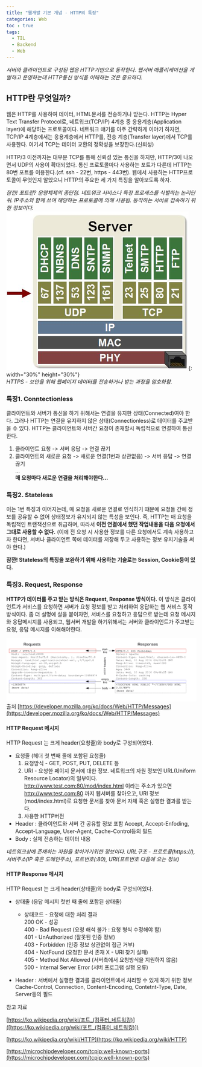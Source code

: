 ```yaml
---
title: "웹개발 기본 개념 - HTTP의 특징"
categories: Web
toc : true
tags:
  - TIL
  - Backend
  - Web
---
```

*서버와 클라이언트로 구성된 웹은 HTTP기반으로 동작한다. 웹서버 애플리케이션을 개발하고 운영하는데 HTTP통신 방식을 이해하는 것은 중요하다.*

## HTTP란 무엇일까?
       
웹은 HTTP를 사용하여 데이터, HTML문서를 전송하거나 받는다. HTTP는 Hyper Text Transfer Protocol로, 네트워크(TCP/IP) 4계층 중 응용계층(Application layer)에 해당하는 프로토콜이다.
네트워크 얘기를 아주 간략하게 이야기 하자면, TCP/IP 4계층에서는 응용계층에서 HTTP를, 전송 계층(Transfer layer)에서 TCP를 사용한다. 여기서 TCP는 데이터 교환의 정확성을 보장한다.(신뢰성)         
        
HTTP/3 이전까지는 대부분 TCP를 통해 신뢰성 있는 통신을 하지만, HTTP/3이 나오면서 UDP의 사용이 확대되었다. 통신 프로토콜마다 사용하는 포트가 다른데 HTTP는 80번 포트를 이용한다.(cf. ssh - 22번, https - 443번). 웹에서 사용하는 HTTP프로토콜이 무엇인지 알았으니 HTTP의 주요한 세 가지 특징을 알아보도록 하자. 
         
*잠깐! 포트란? 운영체제의 종단점. 네트워크 서비스나 특정 프로세스를 식별하는 논리단위. IP주소와 함께 쓰여 해당하는 프로토콜에 의해 사용됨. 동작하는 서버로 접속하기 위한 정보이다.*   
![/assets/web/well_known_ports](/assets/web/well_known_ports.JPG){: width="30%" height="30%"}       
*HTTPS - 보안을 위해 웹페이지 데이터를 전송하거나 받는 과정을 암호화함.* 

### 특징1. Conntectionless
클라이언트와 서버가 통신을 하기 위해서는 연결을 유지한 상태(Connected)여야 한다. 그러나 HTTP는 연결을 유지하지 않은 상태(Connectionless)로 데이터를 주고받을 수 있다. HTTP는 클라이언트와 서버간 요청이 존재할시 독립적으로 연결하여 통신한다. 
1. 클라이언트 요청 -> 서버 응답 -> 연결 끊기
2. 클라이언트의 새로운 요청 -> 새로운 연결(1번과 상관없음) -> 서버 응답 -> 연결 끊기        
...          
__매 요청마다 새로운 연결을 처리해야한다...__     

### 특징2. Stateless
이는 1번 특징과 이어지는데, 매 요청을 새로운 연결로 인식하기 떄문에 요청들 간에 정보를 공유할 수 없어 상태정보가 유지되지 않는 특성을 보인다. 즉, HTTP는 매 요청을 독립적인 트랜잭션으로 취급하며, 따라서 __이전 연결에서 했던 작업내용을 다음 요청에서 그대로 사용할 수 없다.__ (이에 전 요청 시 사용한 정보를 다른 요청에서도 계속 사용하고자 한다면, 서버나 클라이언트 쪽에 데이터를 저장해 두고 사용하는 정보 유지기술을 써야 한다.)

**잠깐! Stateless의 특징을 보완하기 위해 사용하는 기술로는 Session, Cookie등이 있다.**

### 특징3. Request, Response
__HTTP가 데이터를 주고 받는 방식은 Request, Response 방식이다.__ 이 방식은 클라이언트가 서비스를 요청하면 서버가 요청 정보를 받고 처리하여 응답하는 웹 서비스 동작 방식이다. 좀 더 설명에 살을 붙이자면, 서비스를 요청하고 응답으로 받는데 요청 메시지와 응답메시지를 사용되고, 웹서버 개발을 하기위해서는 서버와 클라이언트가 주고받는 요청, 응답 메시지를 이해해야한다.

![/assets/web/http-message](/assets/web/http-message.png)         
출처 [https://developer.mozilla.org/ko/docs/Web/HTTP/Messages](https://developer.mozilla.org/ko/docs/Web/HTTP/Messages)

#### HTTP Request 메시지
HTTP Request 는 크게 header(요청줄)와 body로 구성되어있다.
  - 요청줄 (헤더 첫 번째 줄에 포함된 요청줄)
    1. 요청방식 - GET, POST, PUT, DELETE 등
    2. URI - 요청한 페이지 문서에 대한 정보. 네트워크의 자원 정보인 URL(Uniform Resource Locator)의 일부이다. http://www.test.com:80/mod/index.html 이라는 주소가 있으면 http://www.test.com:80 까지 웹서버를 찾아오고, URI 정보(mod/index.html)로 요청한 문서를 찾아 문서 자체 혹은 실행한 결과를 받는다.
    3. 사용한 HTTP버전
  - Header : 클라이언트와 서버 간 공유할 정보 포함
    Accept, Accept-Enfoding, Accept-Language, User-Agent, Cache-Control등의 필드
  - Body : 실제 전송하는 데이터 내용

*네트워크상에 존재하는 자원을 찾아가기위한 정보이다.*
*URL구조 - 프로토콜(https://), 서버주소(IP 혹은 도메인주소), 포트번호(:80), URI(포트번호 다음에 오는 정보)*

#### HTTP Response 메시지
HTTP Request 는 크게 header(상태줄)와 body로 구성되어있다.
  - 상태줄 (응답 메시지 첫번 째 줄에 포함된 상태줄)
    -  상태코드 - 요청에 대한 처리 결과      
        200 OK - 성공    
        400 - Bad Request (요청 해석 불가 : 요청 형식 수정해야 함)     
        401 - UnAuthorized (잘못된 인증 정보)        
        403 - Forbidden (인증 정보 상관없이 접근 거부)         
        404 - NotFound (요청한 문서 존재 X - URI 찾기 실패)       
        405 - Method Not Allowed (서버측에서 요청방식을 지원하지 않음)         
        500 - Internal Server Error (서버 프로그램 실행 오류)        

  - Header : 서버에서 실행한 결과를 클라이언트에서 처리할 수 있게 하기 위한 정보
    Cache-Control, Connection, Content-Encoding, Contetnt-Type, Date, Server등의 필드 

참고 자료

[https://ko.wikipedia.org/wiki/포트_(컴퓨터_네트워킹)]([https://ko.wikipedia.org/wiki/포트_(컴퓨터_네트워킹)])

[https://ko.wikipedia.org/wiki/HTTP](https://ko.wikipedia.org/wiki/HTTP)

[https://microchipdeveloper.com/tcpip:well-known-ports](https://microchipdeveloper.com/tcpip:well-known-ports)